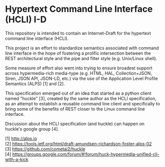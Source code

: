# Hypertext Command Line Interface (HCLI) I-D

This repository is intended to contain an Internet-Draft for the hypertext command line interface (HCLI).

This project is an effort to standardize semantics associated with command line interface in the hope of fostering a prolific intersection between the REST architectural style and the pipe and filter style (e.g. Unix/Linux shell).

Some measure of effort also went into trying to ensure broadest support across hypermedia-rich media-type (e.g. HTML, HAL, Collection+JSON, Siren, JSON API, JSON-LD, etc.) via the use of the Application Level Profile Semantics (ALPS) [1] and [2].

This specification emerged out of an idea that started as a python client named "huckle" [3], created by the same author as the HCLI specification, as an attempt to establish a reusable command line client and specifically to bring some of the benefits of REST closer to the Linux command line interface.

Discussion about the HCLI specification (and huckle) can happen on huckle's google group [4].

[1] http://alps.io  
[2] https://tools.ietf.org/html/draft-amundsen-richardson-foster-alps-02  
[3] https://github.com/cometaj2/huckle  
[4] https://groups.google.com/forum/#!forum/huck-hypermedia-unified-cli-with-a-kick
